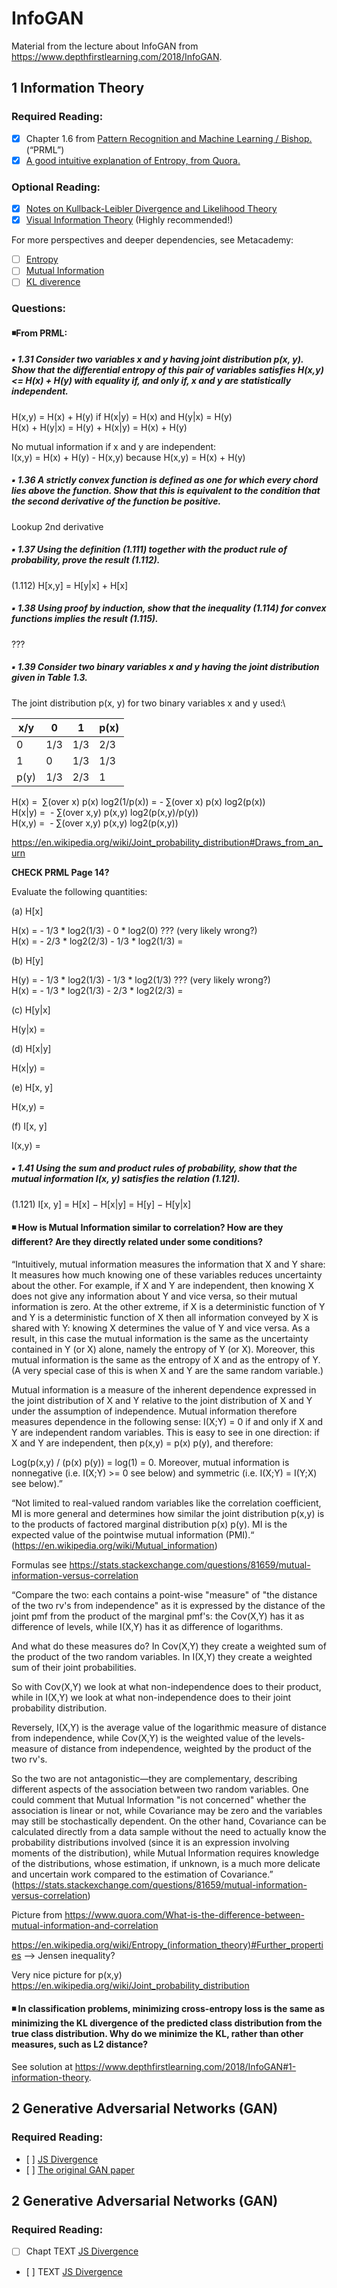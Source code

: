 # InfoGAN
Material from the lecture about InfoGAN from https://www.depthfirstlearning.com/2018/InfoGAN.

## 1 Information Theory

### Required Reading:
- [x] Chapter 1.6 from [Pattern Recognition and Machine Learning / Bishop.](http://users.isr.ist.utl.pt/~wurmd/Livros/school/Bishop%20-%20Pattern%20Recognition%20And%20Machine%20Learning%20-%20Springer%20%202006.pdf) (“PRML”)
- [x] [A good intuitive explanation of Entropy, from Quora.](https://www.quora.com/What-is-an-intuitive-explanation-of-the-concept-of-entropy-in-information-theory/answer/Peter-Gribble)

### Optional Reading:
- [x] [Notes on Kullback-Leibler Divergence and Likelihood Theory](https://arxiv.org/pdf/1404.2000.pdf)
- [x] [Visual Information Theory](https://colah.github.io/posts/2015-09-Visual-Information/) (Highly recommended!)<br>

For more perspectives and deeper dependencies, see Metacademy:
- [ ] [Entropy](https://metacademy.org/graphs/concepts/entropy)
- [ ] [Mutual Information](https://metacademy.org/graphs/concepts/mutual_information)
- [ ] [KL diverence](https://metacademy.org/graphs/concepts/kl_divergence)

### Questions:
#### :black_medium_small_square:From PRML:
##### :black_small_square: 1.31 Consider two variables x and y having joint distribution p(x, y). Show that the differential entropy of this pair of variables satisfies H(x,y) <= H(x) + H(y) with equality if, and only if, x and y are statistically independent.
H(x,y) = H(x) + H(y) if H(x|y) = H(x) and H(y|x) = H(y)\
H(x) + H(y|x) = H(y) + H(x|y) = H(x) + H(y)

No mutual information if x and y are independent:\
I(x,y) = H(x) + H(y) - H(x,y) because H(x,y) = H(x) + H(y)


##### :black_small_square: 1.36 A strictly convex function is defined as one for which every chord lies above the function. Show that this is equivalent to the condition that the second derivative of the function be positive.
Lookup 2nd derivative


##### :black_small_square: 1.37 Using the definition (1.111) together with the product rule of probability, prove the result (1.112).
(1.112) H[x,y] = H[y|x] + H[x]


##### :black_small_square: 1.38 Using proof by induction, show that the inequality (1.114) for convex functions implies the result (1.115).
???


##### :black_small_square: 1.39 Consider two binary variables x and y having the joint distribution given in Table 1.3.
The joint distribution p(x, y) for two binary variables x and y used:\

| x/y | 0 | 1 | p(x) |
| --- | --- | --- | --- |
| 0 | 1/3 | 1/3 | 2/3 |
| 1 | 0 | 1/3 | 1/3 |
| p(y) | 1/3 | 2/3 | 1 |

H(x) =  ∑(over x) p(x) log2(1/p(x)) = - ∑(over x) p(x) log2(p(x))\
H(x|y) =  - ∑(over x,y) p(x,y) log2(p(x,y)/p(y))\
H(x,y) =  - ∑(over x,y) p(x,y) log2(p(x,y))


https://en.wikipedia.org/wiki/Joint_probability_distribution#Draws_from_an_urn


**CHECK PRML Page 14?**

Evaluate the following quantities:

(a) H[x]

H(x) = - 1/3 * log2(1/3) - 0 * log2(0) ??? (very likely wrong?)\
H(x) = - 2/3 * log2(2/3) - 1/3 * log2(1/3) = 


(b) H[y]

H(y) = - 1/3 * log2(1/3) - 1/3 * log2(1/3) ??? (very likely wrong?)\
H(x) = - 1/3 * log2(1/3) - 2/3 * log2(2/3) = 


(c) H[y|x]

H(y|x) = 


(d) H[x|y]

H(x|y) = 


(e) H[x, y]

H(x,y) = 


(f) I[x, y]

I(x,y) = 


##### :black_small_square: 1.41 Using the sum and product rules of probability, show that the mutual information I(x, y) satisfies the relation (1.121).
(1.121) I[x, y] = H[x] − H[x|y] = H[y] − H[y|x]


#### :black_medium_small_square: How is Mutual Information similar to correlation? How are they different? Are they directly related under some conditions?
“Intuitively, mutual information measures the information that X and Y share: It measures how much knowing one of these variables reduces uncertainty about the other. For example, if X and Y are independent, then knowing X does not give any information about Y and vice versa, so their mutual information is zero. At the other extreme, if X is a deterministic function of Y and Y is a deterministic function of X then all information conveyed by X is shared with Y: knowing X determines the value of Y and vice versa. As a result, in this case the mutual information is the same as the uncertainty contained in Y (or X) alone, namely the entropy of Y (or X). Moreover, this mutual information is the same as the entropy of X and as the entropy of Y. (A very special case of this is when X and Y are the same random variable.)

Mutual information is a measure of the inherent dependence expressed in the joint distribution of X and Y relative to the joint distribution of X and Y under the assumption of independence. Mutual information therefore measures dependence in the following sense: I(X;Y) = 0 if and only if X and Y are independent random variables. This is easy to see in one direction: if X and Y are independent, then p(x,y) = p(x) p(y), and therefore:

Log(p(x,y) / (p(x) p(y)) = log(1) = 0. Moreover, mutual information is nonnegative (i.e. I(X;Y) >= 0 see below) and symmetric (i.e. I(X;Y) = I(Y;X) see below).”

“Not limited to real-valued random variables like the correlation coefficient, MI is more general and determines how similar the joint distribution p(x,y) is to the products of factored marginal distribution p(x) p(y). MI is the expected value of the pointwise mutual information (PMI).“ (https://en.wikipedia.org/wiki/Mutual_information)


Formulas see https://stats.stackexchange.com/questions/81659/mutual-information-versus-correlation

“Compare the two: each contains a point-wise "measure" of "the distance of the two rv's from independence" as it is expressed by the distance of the joint pmf from the product of the marginal pmf's: the Cov(X,Y) has it as difference of levels, while I(X,Y) has it as difference of logarithms.

And what do these measures do? In Cov(X,Y) they create a weighted sum of the product of the two random variables. In I(X,Y) they create a weighted sum of their joint probabilities.

So with Cov(X,Y) we look at what non-independence does to their product, while in I(X,Y) we look at what non-independence does to their joint probability distribution.

Reversely, I(X,Y) is the average value of the logarithmic measure of distance from independence, while Cov(X,Y) is the weighted value of the levels-measure of distance from independence, weighted by the product of the two rv's.

So the two are not antagonistic—they are complementary, describing different aspects of the association between two random variables. One could comment that Mutual Information "is not concerned" whether the association is linear or not, while Covariance may be zero and the variables may still be stochastically dependent. On the other hand, Covariance can be calculated directly from a data sample without the need to actually know the probability distributions involved (since it is an expression involving moments of the distribution), while Mutual Information requires knowledge of the distributions, whose estimation, if unknown, is a much more delicate and uncertain work compared to the estimation of Covariance.” 
(https://stats.stackexchange.com/questions/81659/mutual-information-versus-correlation)


Picture from https://www.quora.com/What-is-the-difference-between-mutual-information-and-correlation

https://en.wikipedia.org/wiki/Entropy_(information_theory)#Further_properties --> Jensen inequality?


Very nice picture for p(x,y) https://en.wikipedia.org/wiki/Joint_probability_distribution

#### :black_medium_small_square: In classification problems, minimizing cross-entropy loss is the same as minimizing the KL divergence of the predicted class distribution from the true class distribution. Why do we minimize the KL, rather than other measures, such as L2 distance?
See solution at https://www.depthfirstlearning.com/2018/InfoGAN#1-information-theory.


## 2 Generative Adversarial Networks (GAN)

### Required Reading:

- [ ] [JS Divergence](https://en.wikipedia.org/wiki/Jensen–Shannon_divergence)
- [ ] [The original GAN paper](https://arxiv.org/abs/1406.2661)

## 2 Generative Adversarial Networks (GAN)

### Required Reading:
- [ ] Chapt TEXT [JS Divergence](https://en.wikipedia.org/wiki/Jensen–Shannon_divergence)
- [ ] TEXT [JS Divergence](https://en.wikipedia.org/wiki/Jensen–Shannon_divergence)
